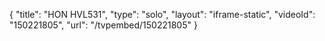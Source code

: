 {
    "title": "HON HVL531",
    "type": "solo",
    "layout": "iframe-static",
    "videoId": "150221805",
    "url": "\/tvpembed\/150221805"
}